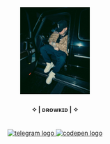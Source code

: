 <meta name=dropbox-domain-verification content=8uzbu4ww4d77 />
<div align="center">
  <img height="200" src="https://raw.githubusercontent.com/PPPCrew/ls/main/gera.jpg"  />
</div>

###
<h4 align="center">✧ | ᴅʀᴏᴡᴋɪᴅ | ✧</h4>
<br clear="both">

<div align="center">
  <a href="https://t.me/drowkid01" target="_blank">
    <img src="https://raw.githubusercontent.com/maurodesouza/profile-readme-generator/master/src/assets/icons/social/telegram/default.svg" width="52" height="40" alt="telegram logo"  />
  </a>
  <a href="https://t.me/drowkid01" target="_blank">
    <img src="https://raw.githubusercontent.com/maurodesouza/profile-readme-generator/master/src/assets/icons/social/codepen/default.svg" width="52" height="40" alt="codepen logo"  />
  </a>
</div>
